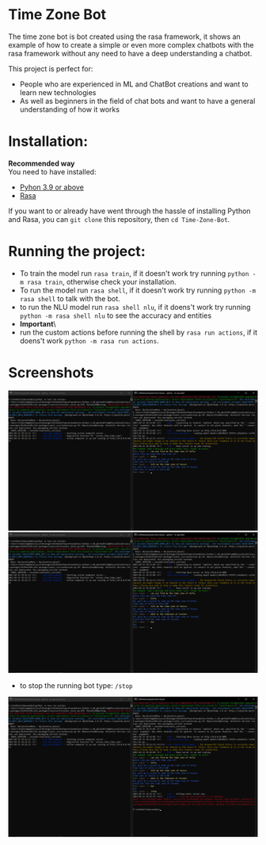 # Time Zone Bot

The time zone bot is bot created using the rasa framework, it shows an example of how to create a simple or even more complex chatbots with the rasa framework without
any need to have a deep understanding a chatbot.

This project is perfect for:
- People who are experienced in ML and ChatBot creations and want to learn new technologies
- As well as beginners in the field of chat bots and want to have a general understanding of how it works

# Installation:
**Recommended way**\
You need to have installed:
- [Pyhon 3.9 or above](https://www.python.org/downloads/release/python-390/)
- [Rasa](https://rasa.com/docs/rasa/installation/installing-rasa-open-source/)

If you want to or already have went through the hassle of installing Python and Rasa, you can ```git clone``` this repository, then ```cd Time-Zone-Bot```.

# Running the project:
- To train the model run ```rasa train```, if it doesn't work try running ```python -m rasa train```, otherwise check your installation.
- To run the model run ```rasa shell```, if it doesn't work try running ```python -m rasa shell``` to talk with the bot.
- to run the NLU model run ```rasa shell nlu```, if it doens't work try running ```python -m rasa shell nlu``` to see the accuracy and entities
- **Important**\
- run the custom actions before running the shell by ```rasa run actions```, if it doens't work ```python -m rasa run actions```.

# Screenshots
<img src="./demo/bot_response.png" />
<img src="./demo/bot_response_2.png" />

- to stop the running bot type: ```/stop```

<img src="./demo/stop_bot.png" />
